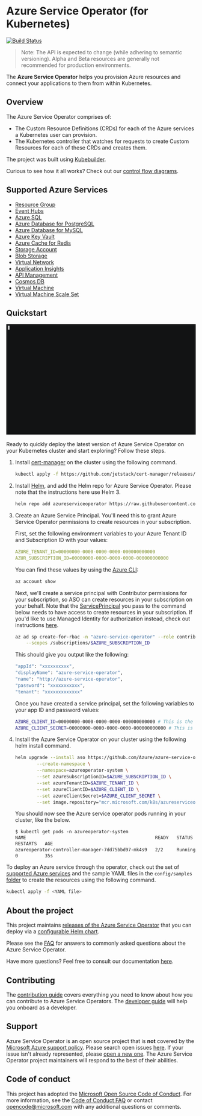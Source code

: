 # Azure Service Operator (for Kubernetes)

[![Build Status](https://dev.azure.com/azure/azure-service-operator/_apis/build/status/Azure.azure-service-operator?branchName=master)](https://dev.azure.com/azure/azure-service-operator/_build/latest?definitionId=36&branchName=master)

> Note: The API is expected to change (while adhering to semantic versioning). Alpha and Beta resources are generally not recommended for production environments.

The **Azure Service Operator** helps you provision Azure resources and connect your applications to them from within Kubernetes.

## Overview

The Azure Service Operator comprises of:

- The Custom Resource Definitions (CRDs) for each of the Azure services a Kubernetes user can provision.
- The Kubernetes controller that watches for requests to create Custom Resources for each of these CRDs and creates them.

The project was built using [Kubebuilder](https://book.kubebuilder.io/).

Curious to see how it all works? Check out our [control flow diagrams](/docs/howto/controlflow.md).

## Supported Azure Services

- [Resource Group](/docs/services/resourcegroup/resourcegroup.md)
- [Event Hubs](/docs/services/eventhub/eventhub.md)
- [Azure SQL](/docs/services/azuresql/azuresql.md)
- [Azure Database for PostgreSQL](/docs/services/postgresql/postgresql.md)
- [Azure Database for MySQL](/docs/services/mysql/mysql.md)
- [Azure Key Vault](/docs/services/keyvault/keyvault.md)
- [Azure Cache for Redis](/docs/services/rediscache/rediscache.md)
- [Storage Account](/docs/services/storage/storageaccount.md)
- [Blob Storage](/docs/services/storage/blobcontainer.md)
- [Virtual Network](/docs/services/virtualnetwork/virtualnetwork.md)
- [Application Insights](/docs/services/appinsights/appinsights.md)
- [API Management](/docs/services/apimgmt/apimgmt.md)
- [Cosmos DB](/docs/services/cosmosdb/cosmosdb.md)
- [Virtual Machine](/docs/services/virtualmachine/virtualmachine.md)
- [Virtual Machine Scale Set](/docs/services/vmscaleset/vmscaleset.md)

## Quickstart

![Deploying ASO](/docs/images/asodeploy.gif)

Ready to quickly deploy the latest version of Azure Service Operator on your Kubernetes cluster and start exploring? Follow these steps.


1. Install [cert-manager](https://cert-manager.io/docs/installation/kubernetes/) on the cluster using the following command.

    ```sh
    kubectl apply -f https://github.com/jetstack/cert-manager/releases/download/v0.12.0/cert-manager.yaml
    ```
2.  Install [Helm](https://helm.sh/docs/intro/install/), and add the Helm repo for Azure Service Operator. Please note that the instructions here use Helm 3.

    ```sh
    helm repo add azureserviceoperator https://raw.githubusercontent.com/Azure/azure-service-operator/master/charts
    ```
3. Create an Azure Service Principal. You'll need this to grant Azure Service Operator permissions to create resources in your subscription.

    First, set the following environment variables to your Azure Tenant ID and Subscription ID with your values:
    ```yaml
    AZURE_TENANT_ID=00000000-0000-0000-0000-000000000000
    AZUR_SUBSCRIPTION_ID=00000000-0000-0000-0000-000000000000
    ```

    You can find these values by using the [Azure CLI](https://docs.microsoft.com/en-us/cli/azure/?view=azure-cli-latest):
    ```sh
    az account show
    ```
    Next, we'll create a service principal with Contributor permissions for your subscription, so ASO can create resources in your subscription on your behalf. Note that the [ServicePrincipal](https://docs.microsoft.com/en-us/cli/azure/create-an-azure-service-principal-azure-cli) you pass to the command below needs to have access to create resources in your subscription. If you'd like to use Managed Identity for authorization instead, check out instructions [here](docs/howto/managedidentity.md).

    ```sh
    az ad sp create-for-rbac -n "azure-service-operator" --role contributor \
        --scopes /subscriptions/$AZURE_SUBSCRIPTION_ID
    ```

    This should give you output like the following:
    ```sh
    "appId": "xxxxxxxxxx",
    "displayName": "azure-service-operator",
    "name": "http://azure-service-operator",
    "password": "xxxxxxxxxxx",
    "tenant": "xxxxxxxxxxxxx"
    ```

    Once you have created a service principal, set the following variables to your app ID and password values:
    ```sh 
    AZURE_CLIENT_ID=00000000-0000-0000-0000-000000000000 # This is the appID from the service principal we created.
    AZURE_CLIENT_SECRET=00000000-0000-0000-0000-000000000000 # This is the password from the service principal we created.
    ```

4. Install the Azure Service Operator on your cluster using the following helm install command.

    ```sh
    helm upgrade --install aso https://github.com/Azure/azure-service-operator/raw/master/charts/azure-service-operator-0.1.0.tgz \
            --create-namespace \
            --namespace=azureoperator-system \
            --set azureSubscriptionID=$AZURE_SUBSCRIPTION_ID \
            --set azureTenantID=$AZURE_TENANT_ID \
            --set azureClientID=$AZURE_CLIENT_ID \
            --set azureClientSecret=$AZURE_CLIENT_SECRET \
            --set image.repository="mcr.microsoft.com/k8s/azureserviceoperator:latest"
    ```

    You should now see the Azure service operator pods running in your cluster, like the below.

    ```console
    $ kubectl get pods -n azureoperator-system
    NAME                                                READY   STATUS    RESTARTS   AGE
    azureoperator-controller-manager-7dd75bbd97-mk4s9   2/2     Running   0          35s
    ```

To deploy an Azure service through the operator, check out the set of [supported Azure services](#supported-azure-services) and the sample YAML files in the `config/samples` [folder](../../config/samples) to create the resources using the following command.

```sh
kubectl apply -f <YAML file>
```

## About the project

This project maintains [releases of the Azure Service Operator](https://github.com/Azure/azure-service-operator/releases) that you can deploy via a [configurable Helm chart](docs/howto/helmdeploy.md).

Please see the [FAQ](docs/faq.md) for answers to commonly asked questions about the Azure Service Operator.

Have more questions? Feel free to consult our documentation [here](docs/howto/contents.md).

## Contributing

The [contribution guide](CONTRIBUTING.md) covers everything you need to know about how you can contribute to Azure Service Operators. The [developer guide](docs/howto/contents.md#developing-azure-service-operator) will help you onboard as a developer.

## Support

Azure Service Operator is an open source project that is **not** covered by the [Microsoft Azure support policy](https://support.microsoft.com/en-us/help/2941892/support-for-linux-and-open-source-technology-in-azure). Please search open issues [here](https://github.com/Azure/azure-service-operator/issues). If your issue isn't already represented, please [open a new one](https://github.com/Azure/azure-service-operator/issues/new/choose). The Azure Service Operator project maintainers will respond to the best of their abilities.

## Code of conduct

This project has adopted the [Microsoft Open Source Code of Conduct](https://opensource.microsoft.com/codeofconduct/). For more information, see the [Code of Conduct FAQ](https://opensource.microsoft.com/codeofconduct/faq) or contact [opencode@microsoft.com](mailto:opencode@microsoft.com) with any additional questions or comments.
